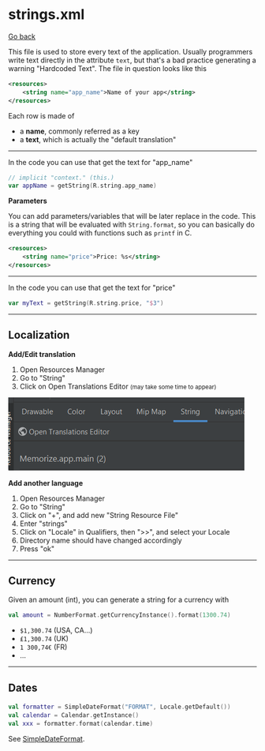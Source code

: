 # strings.xml

[Go back](../index.md#resources)

<div class="row row-cols-md-2 mx-0"><div>

This file is used to store every text of the application. Usually programmers write text directly in the attribute `text`, but that's a bad practice generating a warning "Hardcoded Text". The file in question looks like this

```xml
<resources>
    <string name="app_name">Name of your app</string>
</resources>
```

Each row is made of

* a **name**, commonly referred as a key
* a **text**, which is actually the "default translation"

<hr>

In the code you can use that get the text for "app_name"

```kotlin
// implicit "context." (this.)
var appName = getString(R.string.app_name)
```
</div><div>

**Parameters**

You can add parameters/variables that will be later replace in the code. This is a string that will be evaluated with `String.format`, so you can basically do everything you could with functions such as `printf` in C.

```xml
<resources>
    <string name="price">Price: %s</string>
</resources>
```

<hr>

In the code you can use that get the text for "price"

```kotlin
var myText = getString(R.string.price, "$3")
```
</div></div>

<hr class="sl">

## Localization

<div class="row row-cols-md-2 mx-0"><div>

**Add/Edit translation**

1. Open Resources Manager
2. Go to "String"
3. Click on Open Translations Editor <small>(may take some time to appear)</small>

![Open Translations Editor](../_images/OpenTranslationsEditor.png)

</div><div>

**Add another language**

1. Open Resources Manager
2. Go to "String"
3. Click on "+", and add new "String Resource File"
4. Enter "strings"
5. Click on "Locale" in Qualifiers, then ">>", and select your Locale
6. Directory name should have changed accordingly
7. Press "ok"

</div></div>

<hr class="sr">

## Currency

<div class="row row-cols-md-2 mx-0"><div>

Given an amount (int), you can generate a string for a currency with

```kotlin
val amount = NumberFormat.getCurrencyInstance().format(1300.74)
```
</div><div>

* `$1,300.74` (USA, CA...)
* `£1,300.74` (UK)
* `1 300,74€` (FR)
* ...
</div></div>

<hr class="sl">

## Dates

<div class="row row-cols-md-2"><div>

```kotlin
val formatter = SimpleDateFormat("FORMAT", Locale.getDefault())
val calendar = Calendar.getInstance()
val xxx = formatter.format(calendar.time)
```
</div><div class="align-self-center">

See [SimpleDateFormat](https://developer.android.com/reference/java/text/SimpleDateFormat#date-and-time-patterns).
</div></div>